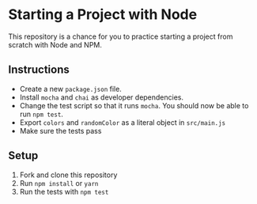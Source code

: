 # Starting a Project with Node

This repository is a chance for you to practice starting a project from scratch with Node and NPM.

## Instructions

- Create a new `package.json` file.
- Install `mocha` and `chai` as developer dependencies.
- Change the test script so that it runs `mocha`. You should now be able to run `npm test`.
- Export `colors` and `randomColor` as a literal object in `src/main.js`
- Make sure the tests pass

## Setup

1. Fork and clone this repository
1. Run `npm install` or `yarn`
1. Run the tests with `npm test`
